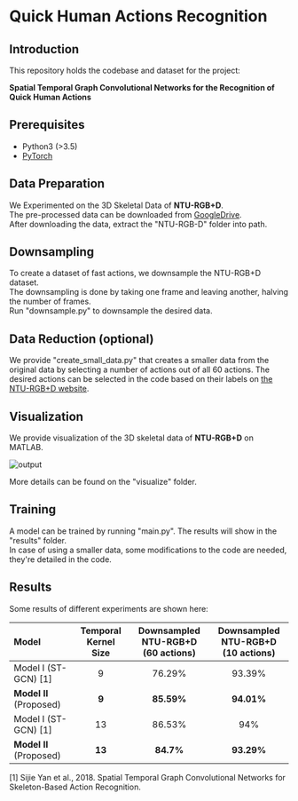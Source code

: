 # Quick Human Actions Recognition

## Introduction
This repository holds the codebase and dataset for the project:

**Spatial Temporal Graph Convolutional Networks for the Recognition of Quick Human Actions**

## Prerequisites
- Python3 (>3.5)
- [PyTorch](http://pytorch.org/)

## Data Preparation
We Experimented on the 3D Skeletal Data of **NTU-RGB+D**. <br/>
The pre-processed data can be downloaded from
[GoogleDrive](https://drive.google.com/open?id=103NOL9YYZSW1hLoWmYnv5Fs8mK-Ij7qb). <br/>
After downloading the data, extract the "NTU-RGB-D" folder into path.
   
## Downsampling
To create a dataset of fast actions, we downsample the NTU-RGB+D dataset. <br/>
The downsampling is done by taking one frame and leaving another, halving the number of frames. <br>
Run "downsample.py" to downsample the desired data.

## Data Reduction (optional)
We provide "create_small_data.py" that creates a smaller data from the original data by selecting a number of actions out of all 60 actions.
The desired actions can be selected in the code based on their labels on [the NTU-RGB+D website](http://rose1.ntu.edu.sg/datasets/actionrecognition.asp).

## Visualization
We provide visualization of the 3D skeletal data of **NTU-RGB+D** on MATLAB. <br/>

![output](https://user-images.githubusercontent.com/68873733/117915304-af1f7600-b2ed-11eb-811f-313261572cff.gif)

More details can be found on the "visualize" folder.

## Training
A model can be trained by running "main.py". The results will show in the "results" folder. <br/> 
In case of using a smaller data, some modifications to the code are needed, they're detailed in the code.

## Results
Some results of different experiments are shown here:

| Model | Temporal Kernel Size | Downsampled NTU-RGB+D <br/> (60 actions)| Downsampled NTU-RGB+D <br/> (10 actions) |
| :------ | :------: | :------: | :------: |
| Model I (ST-GCN) [1] | 9 | 76.29% | 93.39% |  
| **Model II** (Proposed)| **9** | **85.59%** | **94.01%** | 
| Model I (ST-GCN) [1] | 13 | 86.53% | 94% |  
| **Model II** (Proposed)| **13** | **84.7%** | **93.29%** | 

[1] Sijie Yan et al., 2018. Spatial Temporal Graph Convolutional Networks for Skeleton-Based Action Recognition.

